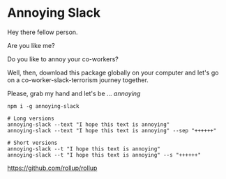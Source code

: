 # Annoying Slack
Hey there fellow person.

Are you like me?

Do you like to annoy your co-workers?

Well, then, download this package globally on your computer and let's go on a co-worker-slack-terrorism journey together.

Please, grab my hand and let's be ... *annoying*

```
npm i -g annoying-slack

# Long versions
annoying-slack --text "I hope this text is annoying"
annoying-slack --text "I hope this text is annoying" --sep "++++++"

# Short versions
annoying-slack --t "I hope this text is annoying"
annoying-slack --t "I hope this text is annoying" --s "++++++"
```

https://github.com/rollup/rollup
